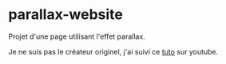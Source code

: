 # parallax-website
Projet d'une page utilisant l'effet parallax.


Je ne suis pas le créateur originel, j'ai suivi ce [tuto](https://www.youtube.com/watch?v=TawH-AqHTXc&t=0s&ab_channel=OnlineTutorials) sur youtube.
